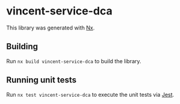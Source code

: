 # vincent-service-dca

This library was generated with [Nx](https://nx.dev).

## Building

Run `nx build vincent-service-dca` to build the library.

## Running unit tests

Run `nx test vincent-service-dca` to execute the unit tests via [Jest](https://jestjs.io).

